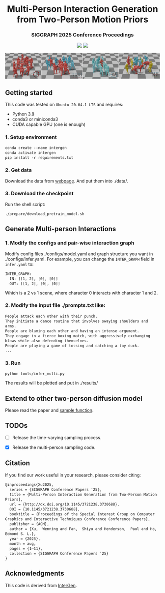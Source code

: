 <div align="center">
<h1 align="center">Multi-Person Interaction Generation from Two-Person Motion Priors</h1>
<h3 align="center">SIGGRAPH 2025 Conference Proceedings</h3>
  <a href='https://wenningxu.github.io/multicharacter/'><img src='https://img.shields.io/badge/Protect_Page-website-blue'></a> <a href='https://arxiv.org/abs/2505.17860'><img src='https://img.shields.io/badge/Paper-Arxiv-red'></a>
</div>
<p align="center">
  <img src="./readme/teaser-gap.jpg" width="900" />
</p>

## Getting started

This code was tested on `Ubuntu 20.04.1 LTS` and requires:

* Python 3.8
* conda3 or miniconda3
* CUDA capable GPU (one is enough)

### 1. Setup environment

```shell
conda create --name intergen
conda activate intergen
pip install -r requirements.txt
```

### 2. Get data


Download the data from [webpage](https://tr3e.github.io/intergen-page/). And put them into ./data/.



### 3. Download the checkpoint
Run the shell script:

```shell
./prepare/download_pretrain_model.sh
```
## Generate Multi-person Interactions

### 1. Modify the configs and pair-wise interaction graph
Modify config files ./configs/model.yaml and graph structure you want in ./configs/infer.yaml. 
For example, you can change the `INTER_GRAPH` field in `infer.yaml` to:

```yamlgraph:
INTER_GRAPH:
  IN: [[1, 2], [0], [0]]
  OUT: [[1, 2], [0], [0]]
```
Which is a 2 vs 1 scene, where character 0 interacts with character 1 and 2.

### 2. Modify the input file ./prompts.txt like:

```text
People attack each other with their punch.
They initiate a dance routine that involves swaying shoulders and arms.
People are blaming each other and having an intense argument.
They engage in a fierce boxing match, with aggressively exchanging blows while also defending themselves.
People are playing a game of tossing and catching a toy duck.
...
```

### 3. Run
```shell
python tools/infer_multi.py
```
The results will be plotted and put in ./results/


## Extend to other two-person diffusion model
Please read the paper and [sample function](https://github.com/wenningxu/multi-person-interaction/blob/master/models/gaussian_diffusion.py#L1696).

## TODOs
- [ ] Release the time-varying sampling process.

- [X] Release the multi-person sampling code.

## Citation

If you find our work useful in your research, please consider citing:

```
@inproceedings{Xu2025,
  series = {SIGGRAPH Conference Papers ’25},
  title = {Multi-Person Interaction Generation from Two-Person Motion Priors},
  url = {http://dx.doi.org/10.1145/3721238.3730688},
  DOI = {10.1145/3721238.3730688},
  booktitle = {Proceedings of the Special Interest Group on Computer Graphics and Interactive Techniques Conference Conference Papers},
  publisher = {ACM},
  author = {Xu,  Wenning and Fan,  Shiyu and Henderson,  Paul and Ho,  Edmond S. L.},
  year = {2025},
  month = aug,
  pages = {1–11},
  collection = {SIGGRAPH Conference Papers ’25}
}
```




## Acknowledgments
This code is derived from [InterGen](https://tr3e.github.io/intergen-page/).
